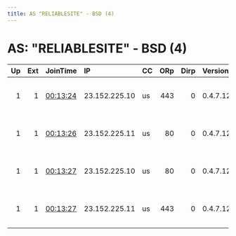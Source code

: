 ```yaml
---
title: AS "RELIABLESITE" - BSD (4)
---
```


# AS: "RELIABLESITE" - BSD (4)

|   Up |   Ext | JoinTime                                                                                              | IP            | CC   |   ORp |   Dirp | Version   | Contact                      | Nickname   |   eFamMembers |
|-----:|------:|:------------------------------------------------------------------------------------------------------|:--------------|:-----|------:|-------:|:----------|:-----------------------------|:-----------|--------------:|
|    1 |     1 | [00:13:24](https://nusenu.github.io/OrNetStats/w/relay/590125E99DC71FA6AFFD526E932E2923B9834B1C.html) | 23.152.225.10 | us   |   443 |      0 | 0.4.7.12  | Neel Chauhan &lt;neel AT nee | QeruExitQ  |            24 |
|    1 |     1 | [00:13:26](https://nusenu.github.io/OrNetStats/w/relay/94E1999D7CED573FEA9B2EAD455E2612A6D309DB.html) | 23.152.225.11 | us   |    80 |      0 | 0.4.7.12  | Neel Chauhan &lt;neel AT nee | QeruExitT  |            24 |
|    1 |     1 | [00:13:27](https://nusenu.github.io/OrNetStats/w/relay/18A45F89E79B7CECD887994F7860AE2293B763B5.html) | 23.152.225.10 | us   |    80 |      0 | 0.4.7.12  | Neel Chauhan &lt;neel AT nee | QeruExitR  |            24 |
|    1 |     1 | [00:13:27](https://nusenu.github.io/OrNetStats/w/relay/38535855E86B8C0F56207AE1FA8B7798DD54C22D.html) | 23.152.225.11 | us   |   443 |      0 | 0.4.7.12  | Neel Chauhan &lt;neel AT nee | QeruExitS  |            24 |
